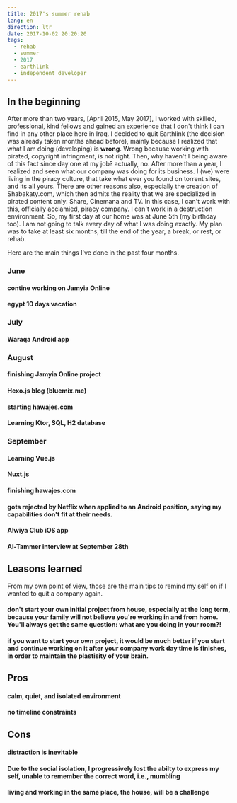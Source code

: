 ```yaml
---
title: 2017's summer rehab
lang: en
direction: ltr
date: 2017-10-02 20:20:20
tags: 
  - rehab
  - summer
  - 2017
  - earthlink
  - independent developer
---
```


## In the beginning

After more than two years, [April 2015, May 2017], I worked with skilled, professional, kind fellows and gained an experience that I don't think I can find in any other place here in Iraq.
I decided to quit Earthlink (the decision was already taken months ahead before), mainly because I realized that what I am doing (developing) is __wrong__. 
Wrong because working with pirated, copyright infringment, is not right. Then, why haven't I being aware of this fact since day one at my job? actually, no. After more than a year, I realized and seen what our company was doing for its business. I (we) were living in the piracy culture, that take what ever you found on torrent sites, and its all yours.
There are other reasons also, especially the creation of Shabakaty.com, which then admits the reality that we are specialized in pirated content only: Share, Cinemana and TV. In this case, I can't work with this, officially acclamied, piracy company. I can't work in a destruction environment.
So, my first day at our home was at June 5th (my birthday too). I am not going to talk every day of what I was doing exactly. 
My plan was to take at least six months, till the end of the year, a break, or rest, or rehab.


Here are the main things I've done in the past four months.

### June

#### contine working on Jamyia Online

#### egypt 10 days vacation



### July

#### Waraqa Android app

### August

#### finishing Jamyia Online project

#### Hexo.js blog (bluemix.me)

#### starting hawajes.com

#### Learning Ktor, SQL, H2 database

### September

#### Learning Vue.js 

#### Nuxt.js

#### finishing hawajes.com

#### gots rejected by Netflix when applied to an Android position, saying my capabilities don't __fit__ at their needs.

#### Alwiya Club iOS app 

#### Al-Tammer interview at September 28th




## Leasons learned

From my own point of view, those are the main tips to remind my self on if I wanted to quit a company again.

#### don't start your own initial project from house, especially at the long term, because your family will not believe you're working in and from home. You'll always get the same question: what are you doing in your room?!

#### if you want to start your own project, it would be much better if you start and continue working on it after your company work day time is finishes, in order to maintain the __plastisity__ of your brain.

## Pros

#### calm, quiet, and isolated environment

#### no timeline constraints



## Cons

#### distraction is inevitable

#### Due to the social isolation, I progressively lost the abilty to express my self, unable to remember the correct word, i.e., mumbling

#### living and working in the same place, the house, will be a challenge


